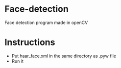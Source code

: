 # Face-detection
Face detection program made in openCV

# Instructions
* Put haar_face.xml in the same directory as .pyw file
* Run it
